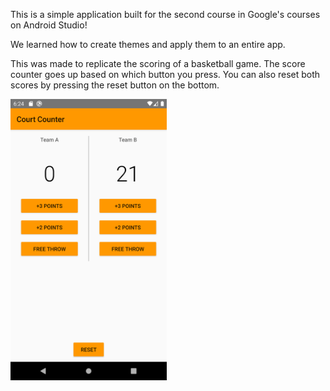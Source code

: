 
This is a simple application built for the second course in Google's courses on Android Studio!

We learned how to create themes and apply them to an entire app. 

This was made to replicate the scoring of a basketball game.
The score counter goes up based on which button you press.
You can also reset both scores by pressing the reset button on the bottom.

<img src="https://github.com/tnguyenswe/Android-Studio-Projects/blob/master/Pictures/CourtCounter.png" width="250" height="450">

